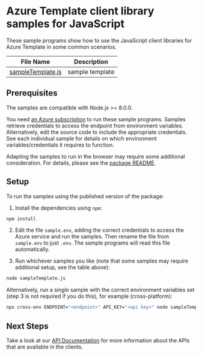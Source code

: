 <!-- The following YAML bit is needed by the docs system to publish the samples online. Uncomment/Update it when the samples can be published publically -->

<!-- ---
page_type: sample
languages:
  - javascript
products:
  - azure
  - azure-template
urlFragment: template-javascript
--- -->

# Azure Template client library samples for JavaScript

These sample programs show how to use the JavaScript client libraries for Azure Template in some common scenarios.

| **File Name**                                           | **Description**                                                                                    |
| ------------------------------------------------------- | -------------------------------------------------------------------------------------------------- |
| [sampleTemplate.js][sampleTemplate]                     | sample template                                                                                    |

## Prerequisites

The samples are compatible with Node.js >= 8.0.0.

You need [an Azure subscription][freesub] to run these sample programs. Samples retrieve credentials to access the endpoint from environment variables. Alternatively, edit the source code to include the appropriate credentials. See each individual sample for details on which environment variables/credentials it requires to function.

Adapting the samples to run in the browser may require some additional consideration. For details, please see the [package README][package].

## Setup

To run the samples using the published version of the package:

1. Install the dependencies using `npm`:

```bash
npm install
```

2. Edit the file `sample.env`, adding the correct credentials to access the Azure service and run the samples. Then rename the file from `sample.env` to just `.env`. The sample programs will read this file automatically.

3. Run whichever samples you like (note that some samples may require additional setup, see the table above):

```bash
node sampleTemplate.js
```

Alternatively, run a single sample with the correct environment variables set (step 3 is not required if you do this), for example (cross-platform):

```bash
npx cross-env ENDPOINT="<endpoint>" API_KEY="<api key>" node sampleTemplate.js
```

## Next Steps

Take a look at our [API Documentation][apiref] for more information about the APIs that are available in the clients.

[sampleTemplate]: https://github.com/Azure/azure-sdk-for-js/blob/master/sdk/template/template/samples/javascript/sampleTemplate.js
[apiref]: https://docs.microsoft.com/javascript/api
[freesub]: https://azure.microsoft.com/free/
[package]: https://github.com/Azure/azure-sdk-for-js/tree/master/sdk/template/template/README.md
